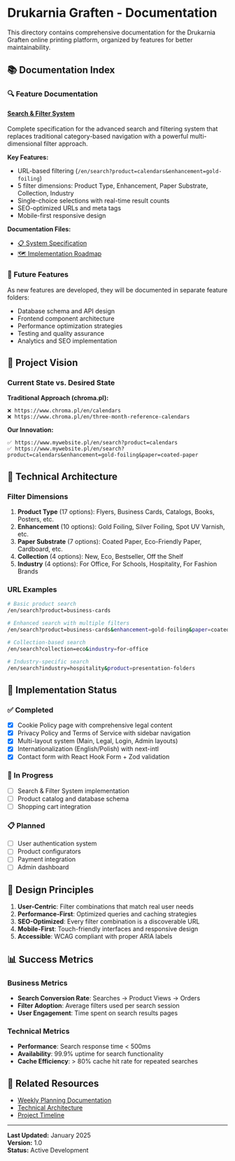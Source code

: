 
# Drukarnia Graften - Documentation

This directory contains comprehensive documentation for the Drukarnia Graften online printing platform, organized by features for better maintainability.

## 📚 Documentation Index

### 🔍 Feature Documentation

#### [Search & Filter System](./features/search-filter/)
Complete specification for the advanced search and filtering system that replaces traditional category-based navigation with a powerful multi-dimensional filter approach.

**Key Features:**
- URL-based filtering (`/en/search?product=calendars&enhancement=gold-foiling`)
- 5 filter dimensions: Product Type, Enhancement, Paper Substrate, Collection, Industry
- Single-choice selections with real-time result counts
- SEO-optimized URLs and meta tags
- Mobile-first responsive design

**Documentation Files:**
- [📋 System Specification](./features/search-filter/SEARCH-FILTER-SYSTEM.md)
- [🗺️ Implementation Roadmap](./features/search-filter/IMPLEMENTATION-ROADMAP.md)

### 🚀 Future Features
As new features are developed, they will be documented in separate feature folders:
- Database schema and API design
- Frontend component architecture
- Performance optimization strategies
- Testing and quality assurance
- Analytics and SEO implementation

## 🎯 Project Vision

### Current State vs. Desired State

**Traditional Approach (chroma.pl):**
```
❌ https://www.chroma.pl/en/calendars
❌ https://www.chroma.pl/en/three-month-reference-calendars
```

**Our Innovation:**
```
✅ https://www.mywebsite.pl/en/search?product=calendars
✅ https://www.mywebsite.pl/en/search?product=calendars&enhancement=gold-foiling&paper=coated-paper
```

## 🔧 Technical Architecture

### Filter Dimensions

1. **Product Type** (17 options): Flyers, Business Cards, Catalogs, Books, Posters, etc.
2. **Enhancement** (10 options): Gold Foiling, Silver Foiling, Spot UV Varnish, etc.
3. **Paper Substrate** (7 options): Coated Paper, Eco-Friendly Paper, Cardboard, etc.
4. **Collection** (4 options): New, Eco, Bestseller, Off the Shelf
5. **Industry** (4 options): For Office, For Schools, Hospitality, For Fashion Brands

### URL Examples

```bash
# Basic product search
/en/search?product=business-cards

# Enhanced search with multiple filters
/en/search?product=business-cards&enhancement=gold-foiling&paper=coated-paper

# Collection-based search
/en/search?collection=eco&industry=for-office

# Industry-specific search
/en/search?industry=hospitality&product=presentation-folders
```

## 🚀 Implementation Status

### ✅ Completed
- [x] Cookie Policy page with comprehensive legal content
- [x] Privacy Policy and Terms of Service with sidebar navigation
- [x] Multi-layout system (Main, Legal, Login, Admin layouts)
- [x] Internationalization (English/Polish) with next-intl
- [x] Contact form with React Hook Form + Zod validation

### 🔄 In Progress
- [ ] Search & Filter System implementation
- [ ] Product catalog and database schema
- [ ] Shopping cart integration

### 📋 Planned
- [ ] User authentication system
- [ ] Product configurators
- [ ] Payment integration
- [ ] Admin dashboard

## 🎨 Design Principles

1. **User-Centric**: Filter combinations that match real user needs
2. **Performance-First**: Optimized queries and caching strategies
3. **SEO-Optimized**: Every filter combination is a discoverable URL
4. **Mobile-First**: Touch-friendly interfaces and responsive design
5. **Accessible**: WCAG compliant with proper ARIA labels

## 📊 Success Metrics

### Business Metrics
- **Search Conversion Rate**: Searches → Product Views → Orders
- **Filter Adoption**: Average filters used per search session
- **User Engagement**: Time spent on search results pages

### Technical Metrics
- **Performance**: Search response time < 500ms
- **Availability**: 99.9% uptime for search functionality
- **Cache Efficiency**: > 80% cache hit rate for repeated searches

## 🔗 Related Resources

- [Weekly Planning Documentation](../weekly-planning/)
- [Technical Architecture](../weekly-planning/TECHNICAL-ARCHITECTURE.md)
- [Project Timeline](../weekly-planning/PROJECT-TIMELINE.md)

---

**Last Updated:** January 2025  
**Version:** 1.0  
**Status:** Active Development
